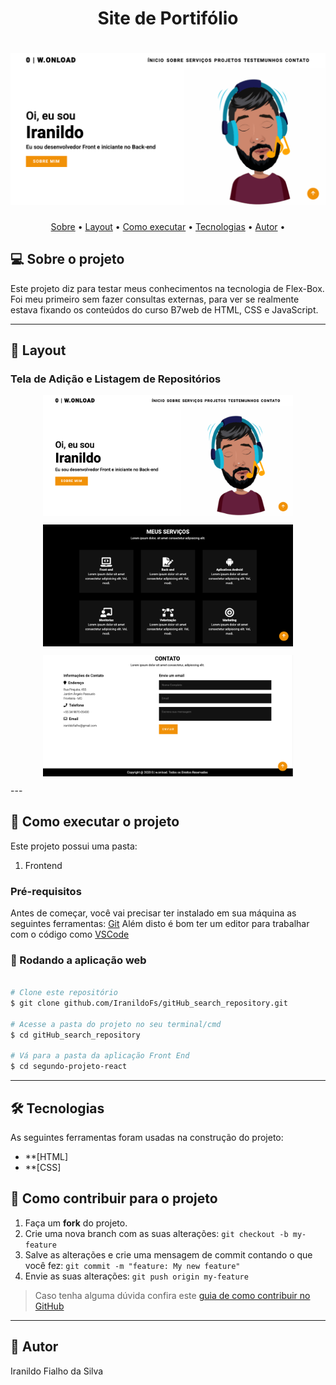 <h1 align="center"> Site de Portifólio
</h1>

<h1 align="center">
    <img alt="Página Inicial" title="#inicio" src="./assets/1.png" />
</h1>

<p align="center">
 <a href="#-sobre-o-projeto">Sobre</a> •
 <a href="#-layout">Layout</a> • 
 <a href="#-como-executar-o-projeto">Como executar</a> • 
 <a href="#-tecnologias">Tecnologias</a> • 
 <a href="#-autor">Autor</a> • 
</p>


## 💻 Sobre o projeto

Este projeto diz para testar meus conhecimentos na tecnologia de Flex-Box. Foi meu primeiro sem fazer consultas externas, para ver se realmente estava fixando os conteúdos do curso B7web de HTML, CSS e JavaScript.


---

## 🎨 Layout

### Tela de Adição e Listagem de Repositórios

<p align="center" style="display: flex; align-items: flex-start; justify-content: center;">
  <img alt="pagina1" title="#pagina1" src="./assets/1.png" width="400px">
</p>
<p align="center" style="display: flex; align-items: flex-start; justify-content: center;">
  <img alt="pagina2" title="#pagina2" src="./assets/2.png" width="400px">
</p>
<p align="center" style="display: flex; align-items: flex-start; justify-content: center;">
  <img alt="pagina3" title="#pagina3" src="./assets/3.png" width="400px">
</p>
---

## 🚀 Como executar o projeto

Este projeto possui uma pasta:

1. Frontend 

### Pré-requisitos

Antes de começar, você vai precisar ter instalado em sua máquina as seguintes ferramentas:
[Git](https://git-scm.com)
Além disto é bom ter um editor para trabalhar com o código como [VSCode](https://code.visualstudio.com/)

### 🧭 Rodando a aplicação web

```bash

# Clone este repositório
$ git clone github.com/IranildoFs/gitHub_search_repository.git

# Acesse a pasta do projeto no seu terminal/cmd
$ cd gitHub_search_repository

# Vá para a pasta da aplicação Front End
$ cd segundo-projeto-react


```

---

## 🛠 Tecnologias

As seguintes ferramentas foram usadas na construção do projeto:

-   **[HTML]
-   **[CSS]


## 💪 Como contribuir para o projeto

1. Faça um **fork** do projeto.
2. Crie uma nova branch com as suas alterações: `git checkout -b my-feature`
3. Salve as alterações e crie uma mensagem de commit contando o que você fez: `git commit -m "feature: My new feature"`
4. Envie as suas alterações: `git push origin my-feature`
> Caso tenha alguma dúvida confira este [guia de como contribuir no GitHub](./CONTRIBUTING.md)

---

## 🦸 Autor

Iranildo Fialho da Silva
